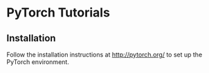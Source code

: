 # PyTorch Tutorials
## Installation
Follow the installation instructions at http://pytorch.org/ to set up the PyTorch environment.
